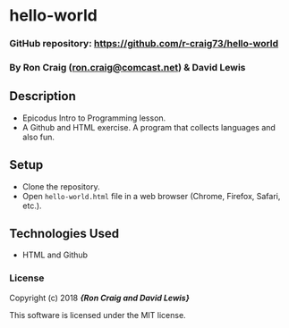 # hello-world
### GitHub repository: https://github.com/r-craig73/hello-world

### By Ron Craig (ron.craig@comcast.net) & David Lewis

## Description
* Epicodus Intro to Programming lesson.
* A Github and HTML exercise. A program that collects languages and also fun.

## Setup
* Clone the repository.
* Open `hello-world.html` file in a web browser (Chrome, Firefox, Safari, etc.).

## Technologies Used
* HTML and Github

### License
Copyright (c) 2018 **_{Ron Craig and David Lewis}_**

This software is licensed under the MIT license.
